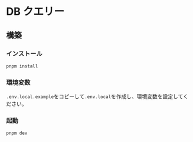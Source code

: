 # DB クエリー

## 構築

### インストール

```bash
pnpm install
```

### 環境変数

`.env.local.example`をコピーして`.env.local`を作成し、環境変数を設定してください。

### 起動

```bash
pnpm dev
```
